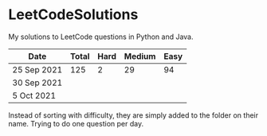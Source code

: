 # LeetCodeSolutions
My solutions to LeetCode questions in Python and Java.

| Date  | Total   | Hard   | Medium   | Easy   |
|---|---|---|---|---|
|  25 Sep 2021 | 125   | 2   | 29   | 94   |
| 30 Sep 2021  |   |   |   |   |
|  5 Oct 2021 |   |   |   |   |

Instead of sorting with difficulty, they are simply added to the folder on their name. 
Trying to do one question per day. 
